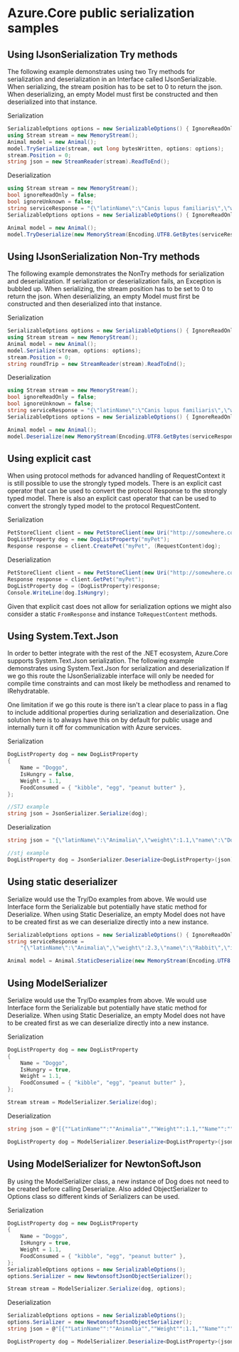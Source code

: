 # Azure.Core public serialization samples

## Using IJsonSerialization Try methods

The following example demonstrates using two Try methods for serialization and deserialization in an Interface called IJsonSerializable. When serializing, the stream position has to be set to 0 to return the json. When deserializing, an empty Model must first be constructed and then deserialized into that instance.

Serialization

```C# Snippet:Try_Serialize
SerializableOptions options = new SerializableOptions() { IgnoreReadOnlyProperties = true, IgnoreAdditionalProperties = true };
using Stream stream = new MemoryStream();
Animal model = new Animal();
model.TrySerialize(stream, out long bytesWritten, options: options);
stream.Position = 0;
string json = new StreamReader(stream).ReadToEnd();
```

Deserialization

```C# Snippet:Try_Deserialize
using Stream stream = new MemoryStream();
bool ignoreReadOnly = false;
bool ignoreUnknown = false;
string serviceResponse = "{\"latinName\":\"Canis lupus familiaris\",\"weight\":5.5,\"name\":\"Doggo\",\"numberOfLegs\":4}";
SerializableOptions options = new SerializableOptions() { IgnoreReadOnlyProperties = ignoreReadOnly, IgnoreAdditionalProperties = ignoreUnknown };

Animal model = new Animal();
model.TryDeserialize(new MemoryStream(Encoding.UTF8.GetBytes(serviceResponse)), out long bytesConsumed, options: options);
```

## Using IJsonSerialization Non-Try methods
The following example demonstrates the NonTry methods for serialization and deserialization. If serialization or deserialization fails, an Exception is bubbled up. When serializing, the stream position has to be set to 0 to return the json. When deserializing, an empty Model must first be constructed and then deserialized into that instance.

Serialization

```C# Snippet:NonTry_Serialize
SerializableOptions options = new SerializableOptions() { IgnoreReadOnlyProperties = true, IgnoreAdditionalProperties = true };
using Stream stream = new MemoryStream();
Animal model = new Animal();
model.Serialize(stream, options: options);
stream.Position = 0;
string roundTrip = new StreamReader(stream).ReadToEnd();
```

Deserialization

```C# Snippet:NonTry_Deserialize
using Stream stream = new MemoryStream();
bool ignoreReadOnly = false;
bool ignoreUnknown = false;
string serviceResponse = "{\"latinName\":\"Canis lupus familiaris\",\"weight\":5.5,\"name\":\"Doggo\",\"numberOfLegs\":4}";
SerializableOptions options = new SerializableOptions() { IgnoreReadOnlyProperties = ignoreReadOnly, IgnoreAdditionalProperties = ignoreUnknown };

Animal model = new Animal();
model.Deserialize(new MemoryStream(Encoding.UTF8.GetBytes(serviceResponse)), options: options);
```

## Using explicit cast

When using protocol methods for advanced handling of RequestContext it is still possible to use the strongly typed models.
There is an explicit cast operator that can be used to convert the protocol Response to the strongly typed model.
There is also an explicit cast operator that can be used to convert the strongly typed model to the protocol RequestContent.

Serialization

```C# Snippet:ExplicitCast_Serialize
PetStoreClient client = new PetStoreClient(new Uri("http://somewhere.com"), new MockCredential());
DogListProperty dog = new DogListProperty("myPet");
Response response = client.CreatePet("myPet", (RequestContent)dog);
```

Deserialization

```C# Snippet:ExplicitCast_Deserialize
PetStoreClient client = new PetStoreClient(new Uri("http://somewhere.com"), new MockCredential());
Response response = client.GetPet("myPet");
DogListProperty dog = (DogListProperty)response;
Console.WriteLine(dog.IsHungry);
```

Given that explicit cast does not allow for serialization options we might also consider a static `FromResponse` and instance `ToRequestContent` methods.

## Using System.Text.Json

In order to better integrate with the rest of the .NET ecosystem, Azure.Core supports System.Text.Json serialization. The following example demonstrates using System.Text.Json for serialization and deserialization
If we go this route the IJsonSerializable interface will only be needed for compile time constraints and can most likely be methodless and renamed to IRehydratable.

One limitation if we go this route is there isn't a clear place to pass in a flag to include additional properties during serialization and deserialization.
One solution here is to always have this on by default for public usage and internally turn it off for communication with Azure services.

Serialization

```C# Snippet:Stj_Serialize
DogListProperty dog = new DogListProperty
{
    Name = "Doggo",
    IsHungry = false,
    Weight = 1.1,
    FoodConsumed = { "kibble", "egg", "peanut butter" },
};

//STJ example
string json = JsonSerializer.Serialize(dog);
```

Deserialization

```C# Snippet:Stj_Deserialize
string json = "{\"latinName\":\"Animalia\",\"weight\":1.1,\"name\":\"Doggo\",\"isHungry\":false,\"foodConsumed\":[\"kibble\",\"egg\",\"peanut butter\"],\"numberOfLegs\":4}";

//stj example
DogListProperty dog = JsonSerializer.Deserialize<DogListProperty>(json);
```

## Using static deserializer
Serialize would use the Try/Do examples from above. We would use Interface form the Serializable but potentially have static method for Deserialize. 
When using Static Deserialize, an empty Model does not have to be created first as we can deserialize directly into a new instance.

```C# Snippet:Static_Deserialize
SerializableOptions options = new SerializableOptions() { IgnoreReadOnlyProperties = false, IgnoreAdditionalProperties = false };
string serviceResponse =
    "{\"latinName\":\"Animalia\",\"weight\":2.3,\"name\":\"Rabbit\",\"isHungry\":false,\"numberOfLegs\":4}";

Animal model = Animal.StaticDeserialize(new MemoryStream(Encoding.UTF8.GetBytes(serviceResponse)), options: options);
```

## Using ModelSerializer

Serialize would use the Try/Do examples from above. We would use Interface form the Serializable but potentially have static method for Deserialize. 
When using Static Deserialize, an empty Model does not have to be created first as we can deserialize directly into a new instance.

Serialization
```C# Snippet:ModelSerializer_Serialize
DogListProperty dog = new DogListProperty
{
    Name = "Doggo",
    IsHungry = true,
    Weight = 1.1,
    FoodConsumed = { "kibble", "egg", "peanut butter" },
};

Stream stream = ModelSerializer.Serialize(dog);
```

Deserialization
```C# Snippet:ModelSerializer_Deserialize
string json = @"[{""LatinName"":""Animalia"",""Weight"":1.1,""Name"":""Doggo"",""IsHungry"":false,""FoodConsumed"":[""kibble"",""egg"",""peanut butter""],""NumberOfLegs"":4}]";

DogListProperty dog = ModelSerializer.Deserialize<DogListProperty>(json);
```

## Using ModelSerializer for NewtonSoftJson
By using the ModelSerializer class, a new instance of Dog does not need to be created before calling Deserialize. Also added ObjectSerializer to Options class so different kinds of Serializers can be used.

Serialization
```C# Snippet:NewtonSoft_Serialize
DogListProperty dog = new DogListProperty
{
    Name = "Doggo",
    IsHungry = true,
    Weight = 1.1,
    FoodConsumed = { "kibble", "egg", "peanut butter" },
};
SerializableOptions options = new SerializableOptions();
options.Serializer = new NewtonsoftJsonObjectSerializer();

Stream stream = ModelSerializer.Serialize(dog, options);
```

Deserialization

```C# Snippet:NewtonSoft_Deserialize
SerializableOptions options = new SerializableOptions();
options.Serializer = new NewtonsoftJsonObjectSerializer();
string json = @"[{""LatinName"":""Animalia"",""Weight"":1.1,""Name"":""Doggo"",""IsHungry"":false,""FoodConsumed"":[""kibble"",""egg"",""peanut butter""],""NumberOfLegs"":4}]";

DogListProperty dog = ModelSerializer.Deserialize<DogListProperty>(json, options);
```
